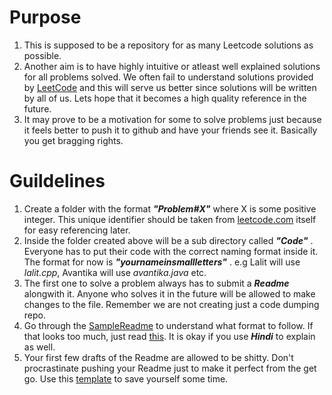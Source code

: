 # Purpose #
1.	This is supposed to be a repository for as many Leetcode solutions as possible.
2.	Another aim is to have highly intuitive or atleast well explained solutions for all problems solved. We often fail to understand solutions provided by [LeetCode](http://www.leetcode.com/) and this will serve us better since solutions will be written by all of us. Lets hope that it becomes a high quality reference in the future.
3.	It may prove to be a motivation for some to solve problems just because it feels better to push it to github and have your friends see it. Basically you get bragging rights.

# Guildelines
1.	Create a folder with the format ***"Problem#X"*** where X is some positive integer. This unique identifier should be taken from [leetcode.com](http://www.leetcode.com/) itself for easy referencing later.
2.	Inside the folder created above will be a sub directory called ***"Code"*** . Everyone has to put their code with the correct naming format inside it. The format for now is ***"yournameinsmallletters"*** . e.g Lalit will use *lalit.cpp*, Avantika will use *avantika.java* etc.
3.	The first one to solve a problem always has to submit a ***Readme*** alongwith it. Anyone who solves it in the future will be allowed to make changes to the file. Remember we are not creating just a code dumping repo.
4.	Go through the [SampleReadme](https://raw.githubusercontent.com/codebarse/leetcode/master/SampleReadme) to understand what format to follow. If that looks too much, just read [this](https://raw.githubusercontent.com/codebarse/leetcode/master/Problem%231/Readme). It is okay if you use ***Hindi*** to explain as well.
5.	Your first few drafts of the Readme are allowed to be shitty. Don't procrastinate pushing your Readme just to make it perfect from the get go. Use this [template](https://raw.githubusercontent.com/codebarse/leetcode/master/DefaultReadme) to save yourself some time.
